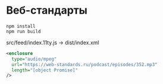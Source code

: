 # Веб-стандарты

```
npm install
npm run build
```

src/feed/index.11ty.js → dist/index.xml

```xml
<enclosure
  type="audio/mpeg"
  url="https://web-standards.ru/podcast/episodes/352.mp3"
  length="[object Promise]"
/>
```
